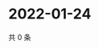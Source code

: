 # 2022-01-24

共 0 条

<!-- BEGIN WEIBO -->
<!-- 最后更新时间 Mon Jan 24 2022 06:11:18 GMT+0800 (China Standard Time) -->

<!-- END WEIBO -->
